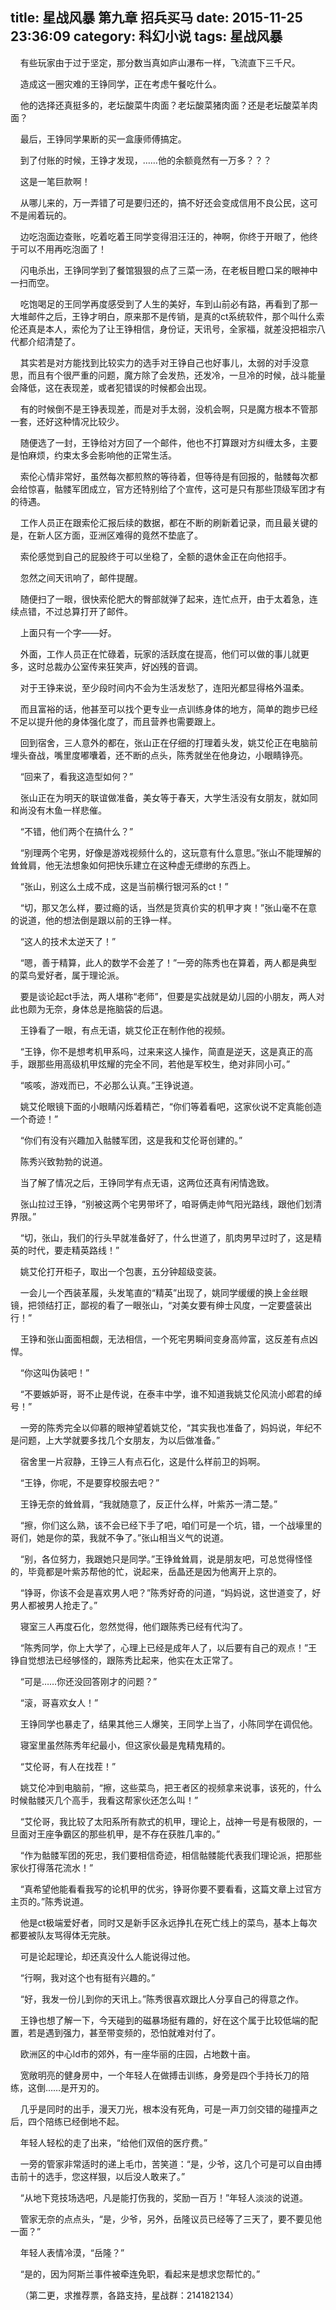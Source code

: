 title: 星战风暴 第九章 招兵买马
date: 2015-11-25 23:36:09
category: 科幻小说
tags: 星战风暴
---
&nbsp;&nbsp;&nbsp;&nbsp;有些玩家由于过于坚定，那分数当真如庐山瀑布一样，飞流直下三千尺。

&nbsp;&nbsp;&nbsp;&nbsp;造成这一圈灾难的王铮同学，正在考虑午餐吃什么。

&nbsp;&nbsp;&nbsp;&nbsp;他的选择还真挺多的，老坛酸菜牛肉面？老坛酸菜猪肉面？还是老坛酸菜羊肉面？

&nbsp;&nbsp;&nbsp;&nbsp;最后，王铮同学果断的买一盒康师傅搞定。

&nbsp;&nbsp;&nbsp;&nbsp;到了付账的时候，王铮才发现，……他的余额竟然有一万多？？？

&nbsp;&nbsp;&nbsp;&nbsp;这是一笔巨款啊！

&nbsp;&nbsp;&nbsp;&nbsp;从哪儿来的，万一弄错了可是要归还的，搞不好还会变成信用不良公民，这可不是闹着玩的。

&nbsp;&nbsp;&nbsp;&nbsp;边吃泡面边查账，吃着吃着王同学变得泪汪汪的，神啊，你终于开眼了，他终于可以不用再吃泡面了！

&nbsp;&nbsp;&nbsp;&nbsp;闪电杀出，王铮同学到了餐馆狠狠的点了三菜一汤，在老板目瞪口呆的眼神中一扫而空。

&nbsp;&nbsp;&nbsp;&nbsp;吃饱喝足的王同学再度感受到了人生的美好，车到山前必有路，再看到了那一大堆邮件之后，王铮才明白，原来那不是传销，是真的ct系统软件，那个叫什么索伦还真是本人，索伦为了让王铮相信，身份证，天讯号，全家福，就差没把祖宗八代都介绍清楚了。

&nbsp;&nbsp;&nbsp;&nbsp;其实若是对方能找到比较实力的选手对王铮自己也好事儿，太弱的对手没意思，而且有个很严重的问题，魔方除了会发热，还发冷，一旦冷的时候，战斗能量会降低，这在表现差，或者犯错误的时候都会出现。

&nbsp;&nbsp;&nbsp;&nbsp;有的时候倒不是王铮表现差，而是对手太弱，没机会啊，只是魔方根本不管那一套，还好这种情况比较少。

&nbsp;&nbsp;&nbsp;&nbsp;随便选了一封，王铮给对方回了一个邮件，他也不打算跟对方纠缠太多，主要是怕麻烦，约束太多会影响他的正常生活。

&nbsp;&nbsp;&nbsp;&nbsp;索伦心情非常好，虽然每次都煎熬的等待着，但等待是有回报的，骷髅每次都会给惊喜，骷髅军团成立，官方还特别给了个宣传，这可是只有那些顶级军团才有的待遇。

&nbsp;&nbsp;&nbsp;&nbsp;工作人员正在跟索伦汇报后续的数据，都在不断的刷新着记录，而且最关键的是，在新人区方面，亚洲区难得的竟然不垫底了。

&nbsp;&nbsp;&nbsp;&nbsp;索伦感觉到自己的屁股终于可以坐稳了，全额的退休金正在向他招手。

&nbsp;&nbsp;&nbsp;&nbsp;忽然之间天讯响了，邮件提醒。

&nbsp;&nbsp;&nbsp;&nbsp;随便扫了一眼，很快索伦肥大的臀部就弹了起来，连忙点开，由于太着急，连续点错，不过总算打开了邮件。

&nbsp;&nbsp;&nbsp;&nbsp;上面只有一个字——好。

&nbsp;&nbsp;&nbsp;&nbsp;外面，工作人员正在忙碌着，玩家的活跃度在提高，他们可以做的事儿就更多，这时总裁办公室传来狂笑声，好凶残的音调。

&nbsp;&nbsp;&nbsp;&nbsp;对于王铮来说，至少段时间内不会为生活发愁了，连阳光都显得格外温柔。

&nbsp;&nbsp;&nbsp;&nbsp;而且富裕的话，他甚至可以找个更专业一点训练身体的地方，简单的跑步已经不足以提升他的身体强化度了，而且营养也需要跟上。

&nbsp;&nbsp;&nbsp;&nbsp;回到宿舍，三人意外的都在，张山正在仔细的打理着头发，姚艾伦正在电脑前埋头奋战，嘴里度嘟囔着，还不断的点头，陈秀就坐在他身边，小眼睛铮亮。

&nbsp;&nbsp;&nbsp;&nbsp;“回来了，看我这造型如何？”

&nbsp;&nbsp;&nbsp;&nbsp;张山正在为明天的联谊做准备，美女等于春天，大学生活没有女朋友，就如同和尚没有木鱼一样悲催。

&nbsp;&nbsp;&nbsp;&nbsp;“不错，他们两个在搞什么？”

&nbsp;&nbsp;&nbsp;&nbsp;“别理两个宅男，好像是游戏视频什么的，这玩意有什么意思。”张山不能理解的耸耸肩，他无法想象如何把快乐建立在这种虚无缥缈的东西上。

&nbsp;&nbsp;&nbsp;&nbsp;“张山，别这么土成不成，这是当前横行银河系的ct！”

&nbsp;&nbsp;&nbsp;&nbsp;“切，那又怎么样，要过瘾的话，当然是货真价实的机甲才爽！”张山毫不在意的说道，他的想法倒是跟以前的王铮一样。

&nbsp;&nbsp;&nbsp;&nbsp;“这人的技术太逆天了！”

&nbsp;&nbsp;&nbsp;&nbsp;“嗯，善于精算，此人的数学不会差了！”一旁的陈秀也在算着，两人都是典型的菜鸟爱好者，属于理论派。

&nbsp;&nbsp;&nbsp;&nbsp;要是谈论起ct手法，两人堪称“老师”，但要是实战就是幼儿园的小朋友，两人对此也颇为无奈，身体总是拖脑袋的后退。

&nbsp;&nbsp;&nbsp;&nbsp;王铮看了一眼，有点无语，姚艾伦正在制作他的视频。

&nbsp;&nbsp;&nbsp;&nbsp;“王铮，你不是想考机甲系吗，过来来这人操作，简直是逆天，这是真正的高手，跟那些用高级机甲炫耀的完全不同，若他是军校生，绝对非同小可。”

&nbsp;&nbsp;&nbsp;&nbsp;“咳咳，游戏而已，不必那么认真。”王铮说道。

&nbsp;&nbsp;&nbsp;&nbsp;姚艾伦眼镜下面的小眼睛闪烁着精芒，“你们等着看吧，这家伙说不定真能创造一个奇迹！”

&nbsp;&nbsp;&nbsp;&nbsp;“你们有没有兴趣加入骷髅军团，这是我和艾伦哥创建的。”

&nbsp;&nbsp;&nbsp;&nbsp;陈秀兴致勃勃的说道。

&nbsp;&nbsp;&nbsp;&nbsp;当了解了情况之后，王铮同学有点无语，这两位还真有闲情逸致。

&nbsp;&nbsp;&nbsp;&nbsp;张山拉过王铮，“别被这两个宅男带坏了，咱哥俩走帅气阳光路线，跟他们划清界限。”

&nbsp;&nbsp;&nbsp;&nbsp;“切，张山，我们的行头早就准备好了，什么世道了，肌肉男早过时了，这是精英的时代，要走精英路线！”

&nbsp;&nbsp;&nbsp;&nbsp;姚艾伦打开柜子，取出一个包裹，五分钟超级变装。

&nbsp;&nbsp;&nbsp;&nbsp;一会儿一个西装革履，头发笔直的“精英”出现了，姚同学缓缓的换上金丝眼镜，把领结打正，鄙视的看了一眼张山，“对美女要有绅士风度，一定要盛装出行！”

&nbsp;&nbsp;&nbsp;&nbsp;王铮和张山面面相觑，无法相信，一个死宅男瞬间变身高帅富，这反差有点凶悍。

&nbsp;&nbsp;&nbsp;&nbsp;“你这叫伪装吧！”

&nbsp;&nbsp;&nbsp;&nbsp;“不要嫉妒哥，哥不止是传说，在泰丰中学，谁不知道我姚艾伦风流小郎君的绰号！”

&nbsp;&nbsp;&nbsp;&nbsp;一旁的陈秀完全以仰慕的眼神望着姚艾伦，“其实我也准备了，妈妈说，年纪不是问题，上大学就要多找几个女朋友，为以后做准备。”

&nbsp;&nbsp;&nbsp;&nbsp;宿舍里一片寂静，王铮三人有点石化，这是什么样前卫的妈啊。

&nbsp;&nbsp;&nbsp;&nbsp;“王铮，你呢，不是要穿校服去吧？”

&nbsp;&nbsp;&nbsp;&nbsp;王铮无奈的耸耸肩，“我就随意了，反正什么样，叶紫苏一清二楚。”

&nbsp;&nbsp;&nbsp;&nbsp;“擦，你们这么熟，该不会已经下手了吧，咱们可是一个坑，错，一个战壕里的哥们，她是你的菜，我就不争了。”张山相当义气的说道。

&nbsp;&nbsp;&nbsp;&nbsp;“别，各位努力，我跟她只是同学。”王铮耸耸肩，说是朋友吧，可总觉得怪怪的，毕竟都是叶紫苏帮他的忙，说起来，岳晶还是因为他离开上京的。

&nbsp;&nbsp;&nbsp;&nbsp;“铮哥，你该不会是喜欢男人吧？”陈秀好奇的问道，“妈妈说，这世道变了，好男人都被男人抢走了。”

&nbsp;&nbsp;&nbsp;&nbsp;寝室三人再度石化，忽然觉得，他们跟陈秀已经有代沟了。

&nbsp;&nbsp;&nbsp;&nbsp;“陈秀同学，你上大学了，心理上已经是成年人了，以后要有自己的观点！”王铮自觉想法已经够怪的，跟陈秀比起来，他实在太正常了。

&nbsp;&nbsp;&nbsp;&nbsp;“可是……你还没回答刚才的问题？”

&nbsp;&nbsp;&nbsp;&nbsp;“滚，哥喜欢女人！”

&nbsp;&nbsp;&nbsp;&nbsp;王铮同学也暴走了，结果其他三人爆笑，王同学上当了，小陈同学在调侃他。

&nbsp;&nbsp;&nbsp;&nbsp;寝室里虽然陈秀年纪最小，但这家伙最是鬼精鬼精的。

&nbsp;&nbsp;&nbsp;&nbsp;“艾伦哥，有人在找茬！”

&nbsp;&nbsp;&nbsp;&nbsp;姚艾伦冲到电脑前，“擦，这些菜鸟，把王者区的视频拿来说事，该死的，什么时候骷髅灭几个高手，我看这帮家伙还怎么叫！”

&nbsp;&nbsp;&nbsp;&nbsp;“艾伦哥，我比较了太阳系所有款式的机甲，理论上，战神一号是有极限的，一旦面对王座争霸区的那些机甲，是不存在获胜几率的。”

&nbsp;&nbsp;&nbsp;&nbsp;“作为骷髅军团的死忠，我们要相信奇迹，相信骷髅能代表我们理论派，把那些家伙打得落花流水！”

&nbsp;&nbsp;&nbsp;&nbsp;“真希望他能看看我写的论机甲的优劣，铮哥你要不要看看，这篇文章上过官方主页的。”陈秀说道。

&nbsp;&nbsp;&nbsp;&nbsp;他是ct极端爱好者，同时又是新手区永远挣扎在死亡线上的菜鸟，基本上每次都要被队友骂得体无完肤。

&nbsp;&nbsp;&nbsp;&nbsp;可是论起理论，却还真没什么人能说得过他。

&nbsp;&nbsp;&nbsp;&nbsp;“行啊，我对这个也有挺有兴趣的。”

&nbsp;&nbsp;&nbsp;&nbsp;“好，我发一份儿到你的天讯上。”陈秀很喜欢跟比人分享自己的得意之作。

&nbsp;&nbsp;&nbsp;&nbsp;王铮也想了解一下，今天碰到的磁暴场挺有趣的，好在这个属于比较低端的配置，若是遇到强力，甚至带变频的，恐怕就难对付了。

&nbsp;&nbsp;&nbsp;&nbsp;欧洲区的中心ld市的郊外，有一座华丽的庄园，占地数十亩。

&nbsp;&nbsp;&nbsp;&nbsp;宽敞明亮的健身房中，一个年轻人在做搏击训练，身旁是四个手持长刀的陪练，这倒……是开刃的。

&nbsp;&nbsp;&nbsp;&nbsp;几乎是同时的出手，漫天刀光，根本没有死角，可是一声刀剑交错的碰撞声之后，四个陪练已经倒地不起。

&nbsp;&nbsp;&nbsp;&nbsp;年轻人轻松的走了出来，“给他们双倍的医疗费。”

&nbsp;&nbsp;&nbsp;&nbsp;一旁的管家非常适时的递上毛巾，苦笑道：“是，少爷，这几个可是可以自由搏击前十的选手，您这样狠，以后没人敢来了。”

&nbsp;&nbsp;&nbsp;&nbsp;“从地下竞技场选吧，凡是能打伤我的，奖励一百万！”年轻人淡淡的说道。

&nbsp;&nbsp;&nbsp;&nbsp;管家无奈的点点头，“是，少爷，另外，岳隆议员已经等了三天了，要不要见他一面？”

&nbsp;&nbsp;&nbsp;&nbsp;年轻人表情冷漠，“岳隆？”

&nbsp;&nbsp;&nbsp;&nbsp;“是的，因为阿斯兰事件被牵连免职，看起来是想求您帮忙的。”

&nbsp;&nbsp;&nbsp;&nbsp;（第二更，求推荐票，各路支持，星战群：214182134）